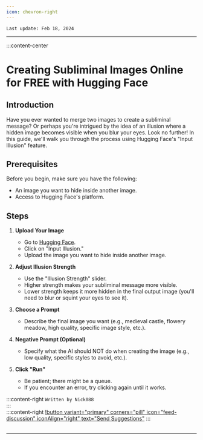 ```yaml
---
icon: chevron-right
---
```


``Last update: Feb 18, 2024``
***
:::content-center

# Creating Subliminal Images Online for FREE with Hugging Face

## Introduction
Have you ever wanted to merge two images to create a subliminal message? Or perhaps you're intrigued by the idea of an illusion where a hidden image becomes visible when you blur your eyes. Look no further! In this guide, we'll walk you through the process using Hugging Face's "Input Illusion" feature.

## Prerequisites
Before you begin, make sure you have the following:
- An image you want to hide inside another image.
- Access to Hugging Face's platform.

## Steps

1. **Upload Your Image**
   - Go to [Hugging Face](https://huggingface.co/).
   - Click on "Input Illusion."
   - Upload the image you want to hide inside another image.

2. **Adjust Illusion Strength**
   - Use the "Illusion Strength" slider.
   - Higher strength makes your subliminal message more visible.
   - Lower strength keeps it more hidden in the final output image (you'll need to blur or squint your eyes to see it).

3. **Choose a Prompt**
   - Describe the final image you want (e.g., medieval castle, flowery meadow, high quality, specific image style, etc.).

4. **Negative Prompt (Optional)**
   - Specify what the AI should NOT do when creating the image (e.g., low quality, specific styles to avoid, etc.).

5. **Click "Run"**
   - Be patient; there might be a queue.
   - If you encounter an error, try clicking again until it works.

:::content-right
``Written by Nick088``    
:::
‎   
:::content-right
[!button variant="primary" corners="pill" icon="feed-discussion" iconAlign="right" text="Send Suggestions"](http://aihubdocs.github.io/en/#contributions)
:::
‎   
‎   
***
